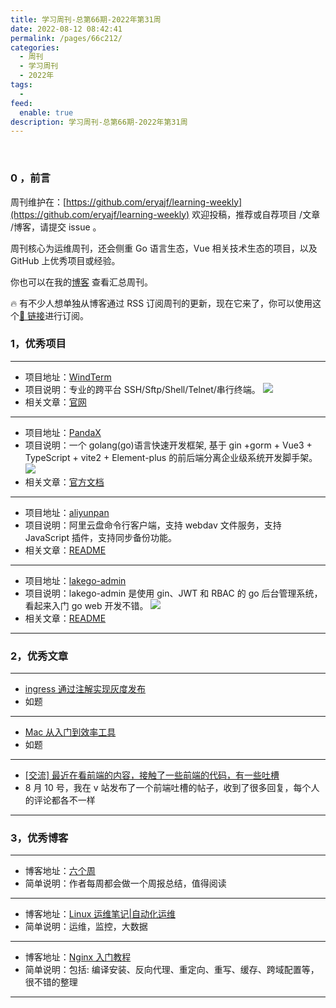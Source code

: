 ```yaml
---
title: 学习周刊-总第66期-2022年第31周
date: 2022-08-12 08:42:41
permalink: /pages/66c212/
categories:
  - 周刊
  - 学习周刊
  - 2022年
tags:
  -
feed:
  enable: true
description: 学习周刊-总第66期-2022年第31周
---
```


<br><ArticleTopAd></ArticleTopAd>

### 0 ，前言

周刊维护在：[https://github.com/eryajf/learning-weekly](https://github.com/eryajf/learning-weekly) 欢迎投稿，推荐或自荐项目 /文章 /博客，请提交 issue 。

周刊核心为运维周刊，还会侧重 Go 语言生态，Vue 相关技术生态的项目，以及 GitHub 上优秀项目或经验。

你也可以在我的[博客](https://wiki.eryajf.net/learning-weekly/) 查看汇总周刊。

🔥 有不少人想单独从博客通过 RSS 订阅周刊的更新，现在它来了，你可以使用这个[🔗 链接](https://wiki.eryajf.net/learning-weekly.xml)进行订阅。

### 1，优秀项目

---

- 项目地址：[WindTerm](https://github.com/kingToolbox/WindTerm)
- 项目说明：专业的跨平台 SSH/Sftp/Shell/Telnet/串行终端。
  ![](http://t.eryajf.net/imgs/2022/07/755273381608161e.png)
- 相关文章：[官网](https://kingtoolbox.github.io/)

---

- 项目地址：[PandaX](https://github.com/XM-GO/PandaX)
- 项目说明：一个 golang(go)语言快速开发框架, 基于 gin +gorm + Vue3 + TypeScript + vite2 + Element-plus 的前后端分离企业级系统开发脚手架。
  ![](http://t.eryajf.net/imgs/2022/07/82a70c45211d4d88.png)
- 相关文章：[官方文档](https://xm-go.gitee.io/pandax-docs/)

---

- 项目地址：[aliyunpan](https://github.com/tickstep/aliyunpan)
- 项目说明：阿里云盘命令行客户端，支持 webdav 文件服务，支持 JavaScript 插件，支持同步备份功能。
- 相关文章：[README](https://github.com/tickstep/aliyunpan#readme)

---

- 项目地址：[lakego-admin](https://github.com/deatil/lakego-admin)
- 项目说明：lakego-admin 是使用 gin、JWT 和 RBAC 的 go 后台管理系统，看起来入门 go web 开发不错。
  ![](http://t.eryajf.net/imgs/2022/08/46404ebfcd6dbd5e.png)
- 相关文章：[README](https://github.com/deatil/lakego-admin#readme)

---

### 2，优秀文章

---

- [ingress 通过注解实现灰度发布](https://help.aliyun.com/document_detail/86533.html#section-gjm-dw6-hkn)
- 如题

---

- [Mac 从入门到效率工具](https://foamzou.com/2020/05/24/mac-started-guide/)
- 如题

---

- [[交流] 最近在看前端的内容，接触了一些前端的代码，有一些吐槽](https://v2ex.com/t/871818?p=2)
- 8 月 10 号，我在 v 站发布了一个前端吐槽的帖子，收到了很多回复，每个人的评论都各不一样

---

### 3，优秀博客

---

- 博客地址：[六个周](https://blog.liugezhou.online/)
- 简单说明：作者每周都会做一个周报总结，值得阅读

---

- 博客地址：[Linux 运维笔记|自动化运维](https://blog.imdst.com/)
- 简单说明：运维，监控，大数据

---

- 博客地址：[Nginx 入门教程](https://xuexb.github.io/learn-nginx/)
- 简单说明：包括: 编译安装、反向代理、重定向、重写、缓存、跨域配置等，很不错的整理

---


<br><ArticleTopAd></ArticleTopAd>
